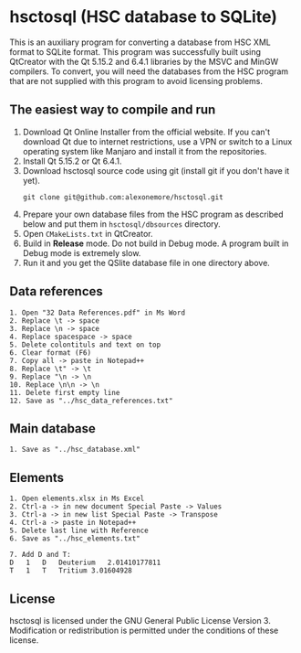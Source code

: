 # hsctosql (HSC database to SQLite)

This is an auxiliary program for converting a database from HSC XML format to SQLite format. 
This program was successfully built using QtCreator with the Qt 5.15.2 and 6.4.1 libraries by the MSVC and MinGW compilers.
To convert, you will need the databases from the HSC program that are not supplied with this program to avoid licensing problems.

## The easiest way to compile and run

1. Download Qt Online Installer from the official website. If you can't download Qt due to internet restrictions, use a VPN or switch to a Linux operating system like Manjaro and install it from the repositories.
2. Install Qt 5.15.2 or Qt 6.4.1.
3. Download hsctosql source code using git (install git if you don't have it yet).
	```shell
	git clone git@github.com:alexonemore/hsctosql.git
	```
4. Prepare your own database files from the HSC program as described below and put them in `hsctosql/dbsources` directory.
5. Open `CMakeLists.txt` in QtCreator.
6. Build in __Release__ mode. Do not build in Debug mode. A program built in Debug mode is extremely slow.
7. Run it and you get the QSlite database file in one directory above.

## Data references

```
1. Open "32 Data References.pdf" in Ms Word
2. Replace \t -> space
3. Replace \n -> space
4. Replace spacespace -> space
5. Delete colontituls and text on top
6. Clear format (F6)
7. Copy all -> paste in Notepad++
8. Replace \t" -> \t
9. Replace "\n -> \n
10. Replace \n\n -> \n
11. Delete first empty line
12. Save as "../hsc_data_references.txt"
```

## Main database

```
1. Save as "../hsc_database.xml"
```

## Elements

```
1. Open elements.xlsx in Ms Excel
2. Ctrl-a -> in new document Special Paste -> Values
3. Ctrl-a -> in new list Special Paste -> Transpose
4. Ctrl-a -> paste in Notepad++
5. Delete last line with Reference
6. Save as "../hsc_elements.txt"

7. Add D and T:
D	1	D	Deuterium	2.01410177811																																																									
T	1	T	Tritium	3.01604928																																																									

```

## License

hsctosql is licensed under the GNU General Public License Version 3.
Modification or redistribution is permitted under the conditions of these license.

